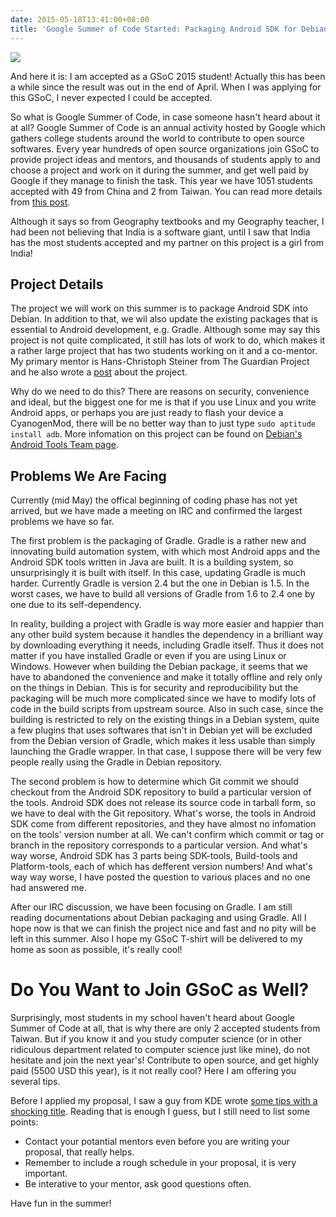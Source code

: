 ```yaml
---
date: 2015-05-18T13:41:00+08:00
title: 'Google Summer of Code Started: Packaging Android SDK for Debian'
---
```


![](http://1-ps.googleusercontent.com/xk/lUi00NOiZZtaYcm5-HDw_Ypz0k/s.google-melange.appspot.com/www.google-melange.com/soc/content/2-1-20150429/images/gsoc/logo/banner-gsoc2015.png.pagespeed.ce.1-XG35qq3RQ2RCHp3uFT.png)

And here it is: I am accepted as a GSoC 2015 student! Actually this has been a while since the result was out in the end of April. When I was applying for this GSoC, I never expected I could be accepted.

So what is Google Summer of Code, in case someone hasn't heard about it at all? Google Summer of Code is an annual activity hosted by Google which gathers college students around the world to contribute to open source softwares. Every year hundreds of open source organizations join GSoC to provide project ideas and mentors, and thousands of students apply to and choose a project and work on it during the summer, and get well paid by Google if they manage to finish the task. This year we have 1051 students accepted with 49 from China and 2 from Taiwan. You can read more details from [this post](http://google-opensource.blogspot.com/2015/05/gsoc-2015-stats-part-1-all-about.html).

Although it says so from Geography textbooks and my Geography teacher, I had been not believing that India is a software giant, until I saw that India has the most students accepted and my partner on this project is a girl from India!

## Project Details

The project we will work on this summer is to package Android SDK into Debian. In addition to that, we wil also update the existing packages that is essential to Android development, e.g. Gradle. Although some may say this project is not quite complicated, it still has lots of work to do, which makes it a rather large project that has two students working on it and a co-mentor. My primary mentor is Hans-Christoph Steiner from The Guardian Project and he also wrote a [post](https://guardianproject.info/2015/04/30/getting-android-tools-into-debian/) about the project.

Why do we need to do this? There are reasons on security, convenience and ideal, but the biggest one for me is that if you use Linux and you write Android apps, or perhaps you are just ready to flash your device a CyanogenMod, there will be no better way than to just type `sudo aptitude install adb`. More infomation on this project can be found on [Debian's Android Tools Team page](http://wiki.debian.org/AndroidTools).

## Problems We Are Facing

Currently (mid May) the offical beginning of coding phase has not yet arrived, but we have made a meeting on IRC and confirmed the largest problems we have so far.

The first problem is the packaging of Gradle. Gradle is a rather new and innovating build automation system, with which most Android apps and the Android SDK tools written in Java are built. It is a building system, so unsurprisingly it is built with itself. In this case, updating Gradle is much harder. Currently Gradle is version 2.4 but the one in Debian is 1.5. In the worst cases, we have to build all versions of Gradle from 1.6 to 2.4 one by one due to its self-dependency.

In reality, building a project with Gradle is way more easier and happier than any other build system because it handles the dependency in a brilliant way by downloading everything it needs, including Gradle itself. Thus it does not matter if you have installed Gradle or even if you are using Linux or Windows. However when building the Debian package, it seems that we have to abandoned the convenience and make it totally offline and rely only on the things in Debian. This is for security and reproducibility but the packaging will be much more complicated since we have to modify lots of code in the build scripts from upstream source. Also in such case, since the building is restricted to rely on the existing things in a Debian system, quite a few plugins that uses softwares that isn't in Debian yet will be excluded from the Debian version of Gradle, which makes it less usable than simply launching the Gradle wrapper. In that case, I suppose there will be very few people really using the Gradle in Debian repository.

The second problem is how to determine which Git commit we should checkout from the Android SDK repository to build a particular version of the tools. Android SDK does not release its source code in tarball form, so we have to deal with the Git repository. What's worse, the tools in Android SDK come from different repositories, and they have almost no infomation on the tools' version number at all. We can't confirm which commit or tag or branch in the repository corresponds to a particular version. And what's way worse, Android SDK has 3 parts being SDK-tools, Build-tools and Platform-tools, each of which has defferent version numbers! And what's way way worse, I have posted the question to various places and no one had answered me.

After our IRC discussion, we have been focusing on Gradle. I am still reading documentations about Debian packaging and using Gradle. All I hope now is that we can finish the project nice and fast and no pity will be left in this summer. Also I hope my GSoC T-shirt will be delivered to my home as soon as possible, it's really cool!

Do You Want to Join GSoC as Well?
=================================

Surprisingly, most students in my school haven't heard about Google Summer of Code at all, that is why there are only 2 accepted students from Taiwan. But if you know it and you study computer science (or in other ridiculous department related to computer science just like mine), do not hesitate and join the next year's! Contribute to open source, and get highly paid (5500 USD this year), is it not really cool? Here I am offering you several tips.

Before I applied my proposal, I saw a guy from KDE wrote [some tips with a shocking title](http://teom.org/blog/kde/how-to-write-a-kick-ass-proposal-for-google-summer-of-code/). Reading that is enough I guess, but I still need to list some points:

* Contact your potantial mentors even before you are writing your proposal, that really helps.
* Remember to include a rough schedule in your proposal, it is very important.
* Be interative to your mentor, ask good questions often.

Have fun in the summer!